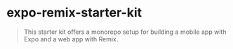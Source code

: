 # expo-remix-starter-kit

> This starter kit offers a monorepo setup for building a mobile app with Expo and a web app with Remix.
